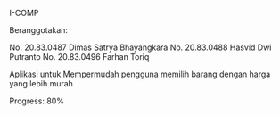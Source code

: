 I-COMP

Beranggotakan: 

No. 20.83.0487	Dimas Satrya Bhayangkara
No. 20.83.0488	Hasvid Dwi Putranto
No. 20.83.0496	Farhan Toriq

Aplikasi untuk Mempermudah pengguna memilih barang dengan harga yang lebih murah  

Progress: 80%
